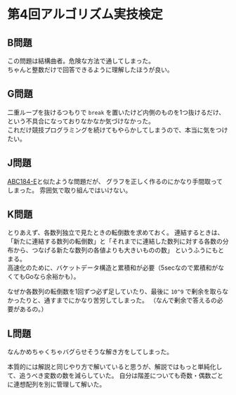 # 第4回アルゴリズム実技検定

## B問題

この問題は結構曲者。危険な方法で通してしまった。  
ちゃんと整数だけで回答できるように理解したほうが良い。

## G問題

二重ループを抜けるつもりで `break` を置いたけど内側のものを1つ抜けるだけ、という不具合になっておりなかなか気づけなかった。  
これだけ競技プログラミングを続けてもやらかしてしまうので、本当に気をつけたい。

## J問題

[ABC184-E](https://atcoder.jp/contests/abc184/tasks/abc184_e)と似たような問題だが、
グラフを正しく作るのにかなり手間取ってしまった。
雰囲気で取り組んではいけない。

## K問題

とりあえず、各数列独立で見たときの転倒数を求めておく。
連結するときは、「新たに連結する数列の転倒数」と「それまでに連結した数列に対する各数の分布から、つなげる新たな数列の各値よりも大きいものの数」
というふうにもとまる。  
高速化のために、バケットデータ構造と累積和が必要（5secなので累積和がなくてもGoなら余裕かも）。

なぜか各数列の転倒数を1回ずつ必ず足していたり、最後に `10^9` で剰余を取らなかったりと、通すまでにかなり苦労してしまった。
（なんで剰余で答えるの必要があるの。）

## L問題

なんかめちゃくちゃバグらせそうな解き方をしてしまった。

本質的には解説と同じやり方で解いていると思うが、解説ではもっと単純化して、追うべき変数の数を減らしていた。
自分は階差についても奇数・偶数ごとに連想配列を別に管理して解いた。


